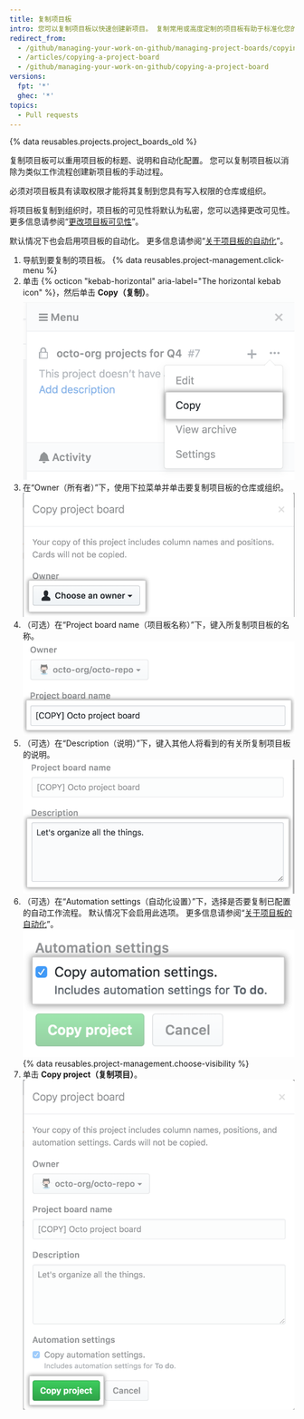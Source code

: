 ```yaml
---
title: 复制项目板
intro: 您可以复制项目板以快速创建新项目。 复制常用或高度定制的项目板有助于标准化您的工作流程。
redirect_from:
  - /github/managing-your-work-on-github/managing-project-boards/copying-a-project-board
  - /articles/copying-a-project-board
  - /github/managing-your-work-on-github/copying-a-project-board
versions:
  fpt: '*'
  ghec: '*'
topics:
  - Pull requests
---
```


{% data reusables.projects.project_boards_old %}

复制项目板可以重用项目板的标题、说明和自动化配置。 您可以复制项目板以消除为类似工作流程创建新项目板的手动过程。

必须对项目板具有读取权限才能将其复制到您具有写入权限的仓库或组织。

将项目板复制到组织时，项目板的可见性将默认为私密，您可以选择更改可见性。 更多信息请参阅“[更改项目板可见性](/articles/changing-project-board-visibility/)”。

默认情况下也会启用项目板的自动化。 更多信息请参阅“[关于项目板的自动化](/articles/about-automation-for-project-boards/)”。

1. 导航到要复制的项目板。
{% data reusables.project-management.click-menu %}
3. 单击 {% octicon "kebab-horizontal" aria-label="The horizontal kebab icon" %}，然后单击 **Copy（复制）**。 ![项目板侧边栏的下拉菜单中的复制选项](/assets/images/help/projects/project-board-copy-setting.png)
4. 在“Owner（所有者）”下，使用下拉菜单并单击要复制项目板的仓库或组织。 ![从下拉菜单中选择所复制项目板的所有者](/assets/images/help/projects/copied-project-board-owner.png)
5. （可选）在“Project board name（项目板名称）”下，键入所复制项目板的名称。 ![用于键入所复制项目板名称的字段](/assets/images/help/projects/copied-project-board-name.png)
6. （可选）在“Description（说明）”下，键入其他人将看到的有关所复制项目板的说明。 ![用于键入所复制项目板说明的字段](/assets/images/help/projects/copied-project-board-description.png)
7. （可选）在“Automation settings（自动化设置）”下，选择是否要复制已配置的自动工作流程。 默认情况下会启用此选项。 更多信息请参阅“[关于项目板的自动化](/articles/about-automation-for-project-boards/)”。 ![为所复制的项目板选择自动化设置](/assets/images/help/projects/copied-project-board-automation-settings.png)
{% data reusables.project-management.choose-visibility %}
9. 单击 **Copy project（复制项目）**。 ![确认复制按钮](/assets/images/help/projects/confirm-copy-project-board.png)
